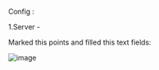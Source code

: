 Config :

1.Server -

Marked this points and filled this text fields:

![image](https://github.com/janek1842/NetCamps/assets/56090710/1e8b5ee1-a43b-4525-b56f-2a580534cc58)
